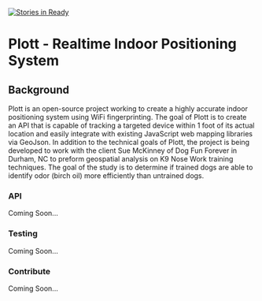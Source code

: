 [![Stories in Ready](https://badge.waffle.io/cwhite911/Plott.png?label=ready&title=Ready)](https://waffle.io/cwhite911/Plott)

# Plott - Realtime Indoor Positioning System

## Background

Plott is an open-source project working to create a highly accurate indoor positioning system using WiFi fingerprinting. The goal of Plott is to create an API that is capable of tracking a targeted device within 1 foot of its actual location and easily integrate with existing JavaScript web mapping libraries via GeoJson. In addition to the technical goals of Plott, the project is being developed to work with the client Sue McKinney of Dog Fun Forever in Durham, NC to preform geospatial analysis on K9 Nose Work training techniques. The goal of the study is to determine if trained dogs are able to identify odor (birch oil) more efficiently than untrained dogs.

### API

Coming Soon...

### Testing

Coming Soon...

### Contribute

Coming Soon...
